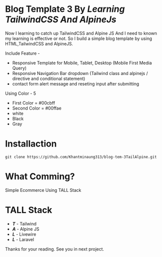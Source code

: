# Blog Template 3 By _Learning TailwindCSS And AlpineJs_

Now I learning to catch up TailwindCSS and Alpine JS And I need to known my learning is effective or not. So I build a simple blog template by using HTML,TailwindCSS and AlpineJS.

Include Feature -

- Responsive Template for Mobile, Tablet, Desktop (Mobile First Media Query)
- Responsive Navigation Bar dropdown (Tailwind class and alpinejs / directive and conditional statement)
- contact form alert message and reseting input after submitting

Using Color - 5
- First Color = #00cbff
- Second Color = #00ffae
- white
- Black
- Gray


# Installaction

    git clone https://github.com/Khantminaung313/blog-tem-3TailAlpine.git


# What Comming?

Simple Ecommerce Using TALL Stack

# TALL Stack
- ***T***  - Tailwind
- ***A***  - Alpine JS
- ***L***  - Livewire
- ***L***  - Laravel

Thanks for your reading. See you in next project.
